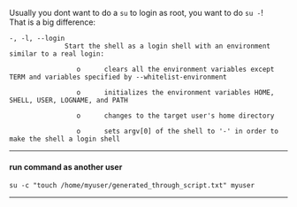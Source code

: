 Usually you dont want to do a `su` to login as root, you want to do `su -`!\
That is a big difference:
```
-, -l, --login
              Start the shell as a login shell with an environment similar to a real login:

                 o      clears all the environment variables except TERM and variables specified by --whitelist-environment

                 o      initializes the environment variables HOME, SHELL, USER, LOGNAME, and PATH

                 o      changes to the target user's home directory

                 o      sets argv[0] of the shell to '-' in order to make the shell a login shell
```
***

#### run command as another user

```
su -c "touch /home/myuser/generated_through_script.txt" myuser
```
***
